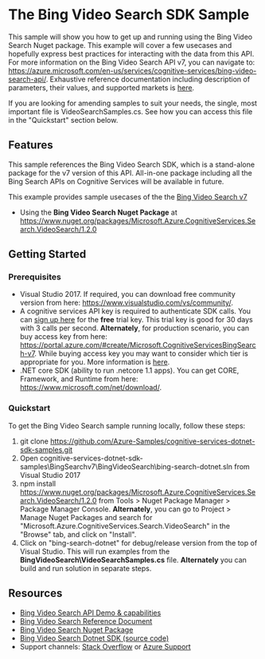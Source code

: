 # The Bing Video Search SDK Sample

This sample will show you how to get up and running using the Bing Video Search Nuget package. This example will cover a few usecases and hopefully express best practices for interacting with the data from this API. For more information on the Bing Video Search API v7, you can navigate to: https://azure.microsoft.com/en-us/services/cognitive-services/bing-video-search-api/. Exhaustive reference documentation including description of parameters, their values, and supported markets is [here](https://docs.microsoft.com/en-us/rest/api/cognitiveservices/bing-video-api-v7-reference).

If you are looking for amending samples to suit your needs, the single, most important file is VideoSearchSamples.cs. See how you can access this file in the "Quickstart" section below.

## Features

This sample references the Bing Video Search SDK, which is a stand-alone package for the v7 version of this API. All-in-one package including all the Bing Search APIs on Cognitive Services will be available in future.

This example provides sample usecases of the the [Bing Video Search v7](https://azure.microsoft.com/en-us/services/cognitive-services/bing-video-search-api/)

* Using the **Bing Video Search Nuget Package** at https://www.nuget.org/packages/Microsoft.Azure.CognitiveServices.Search.VideoSearch/1.2.0

## Getting Started

### Prerequisites

- Visual Studio 2017. If required, you can download free community version from here: https://www.visualstudio.com/vs/community/.
- A cognitive services API key is required to authenticate SDK calls. You can [sign up here](https://azure.microsoft.com/en-us/try/cognitive-services/?api=bing-video-search-api) for the **free** trial key. This trial key is good for 30 days with 3 calls per second. **Alternately**, for production scenario, you can buy access key from here: https://portal.azure.com/#create/Microsoft.CognitiveServicesBingSearch-v7. While buying access key you may want to consider which tier is appropriate for you. More information is [here](https://azure.microsoft.com/en-us/pricing/details/cognitive-services/search-api/video/). 
- .NET core SDK (ability to run .netcore 1.1 apps). You can get CORE, Framework, and Runtime from here: https://www.microsoft.com/net/download/. 

### Quickstart

To get the Bing Video Search sample running locally, follow these steps:

1. git clone https://github.com/Azure-Samples/cognitive-services-dotnet-sdk-samples.git
2. Open cognitive-services-dotnet-sdk-samples\BingSearchv7\BingVideoSearch\bing-search-dotnet.sln from Visual Studio 2017
3. npm install https://www.nuget.org/packages/Microsoft.Azure.CognitiveServices.Search.VideoSearch/1.2.0 from Tools > Nuget Package Manager > Package Manager Console. **Alternately**, you can go to Project > Manage Nuget Packages and search for "Microsoft.Azure.CognitiveServices.Search.VideoSearch" in the "Browse" tab, and click on "Install". 
4. Click on "bing-search-dotnet" for debug/release version from the top of Visual Studio. This will run examples from the **BingVideoSearch\VideoSearchSamples.cs** file. **Alternately** you can build and run solution in separate steps.

## Resources
- [Bing Video Search API Demo & capabilities](https://azure.microsoft.com/en-us/services/cognitive-services/bing-video-search-api/)
- [Bing Video Search Reference Document](https://docs.microsoft.com/en-us/rest/api/cognitiveservices/bing-video-api-v7-reference)
- [Bing Video Search Nuget Package](https://www.nuget.org/packages/Microsoft.Azure.CognitiveServices.Search.VideoSearch/1.2.0)
- [Bing Video Search Dotnet SDK (source code)](https://github.com/Azure/azure-sdk-for-net/tree/psSdkJson6/src/SDKs/CognitiveServices/dataPlane/Search/BingVideoSearch) 
- Support channels: [Stack Overflow](https://stackoverflow.com/questions/tagged/bing-search) or [Azure Support](https://azure.microsoft.com/en-us/support/options/)
